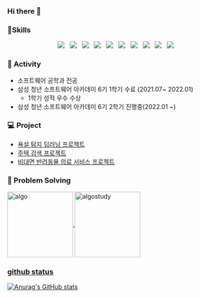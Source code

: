### Hi there 👋

### :muscle:Skills

<p align="center">
<img src="https://img.shields.io/badge/HTML5-E34F26?style=flat-square&logo=HTML5&logoColor=white"/></a> &nbsp
<img src="https://img.shields.io/badge/Java-FF6E6E?style=flat-square&logo=Java&logoColor=white"/></a> &nbsp
<img src="https://img.shields.io/badge/CSS3-1572B6?style=flat-square&logo=CSS3&logoColor=white"/></a> &nbsp
<img src="https://img.shields.io/badge/Spring-339933?style=flat-square&logo=spring&logoColor=white"/></a> &nbsp
<img src="https://img.shields.io/badge/JavaScript-F7DF1E?style=flat-square&logo=JavaScript&logoColor=white"/></a> &nbsp
<img src="https://img.shields.io/badge/Node.js-339933?style=flat-square&logo=Node.js&logoColor=white"/></a> &nbsp
<img src="https://img.shields.io/badge/MySQL-4479A1?style=flat-square&logo=MySQL&logoColor=white"/></a> &nbsp  
<img src="https://img.shields.io/badge/React-1572B6?style=flat-square&logo=React&logoColor=white"/></a> &nbsp 
<img src="https://img.shields.io/badge/Vue.js-339933?style=flat-square&logo=vue.js&logoColor=white"/></a> &nbsp 
<img src="https://img.shields.io/badge/MUI-1572B6?style=flat-square&logo=MUI&logoColor=white"/></a> &nbsp

### :punch: Activity

-   소프트웨어 공학과 전공
-   삼성 청년 소프트웨어 아카데미 6기 1학기 수료 (2021.07~ 2022.01)
    -   1학기 성적 우수 수상
-   삼성 청년 소프트웨어 아카데미 6기 2학기 진행중(2022.01 ~)

### :computer: Project

-   <a href="https://github.com/DawonPark/Capstone" title="capstone"> 욕설 탐지 딥러닝 프로젝트</a>
-   <a href="https://github.com/DawonPark/goozip" title="goozip">  주택 검색 프로젝트 </a>
-   <a href="https://github.com/DawonPark/pettodoctor" title="pettodoctor">비대면 반려동물 의료 서비스 프로젝트 </a>


### :bookmark_tabs: Problem Solving

 <a href="https://github.com/DawonPark/Algorithm" title="algo">
         <img align="center"  height = "150px" src="https://github-readme-stats.vercel.app/api/pin/?username=DawonPark&repo=Algorithm&theme=buefy&show_icons=true&show_owner=true" alt="algo" />

 <a href="https://github.com/DawonPark/Problem_Solving_Jail" title="algostudy">
         <img align="center"  height = "150px" src="https://github-readme-stats.vercel.app/api/pin/?username=DawonPark&repo=Problem_Solving_Jail&theme=buefy&show_icons=true&show_owner=true" alt="algostudy" />

### github status

![Anurag's GitHub stats](https://github-readme-stats.vercel.app/api?username=DawonPark&show_icons=true&theme=radical)

<!--
**DawonPark/DawonPark** is a ✨ _special_ ✨ repository because its `README.md` (this file) appears on your GitHub profile.

Here are some ideas to get you started:

- 🔭 I’m currently working on ...
- 🌱 I’m currently learning ...
- 👯 I’m looking to collaborate on ...
- 🤔 I’m looking for help with ...
- 💬 Ask me about ...
- 📫 How to reach me: ...
- 😄 Pronouns: ...
- ⚡ Fun fact: ...
-->
